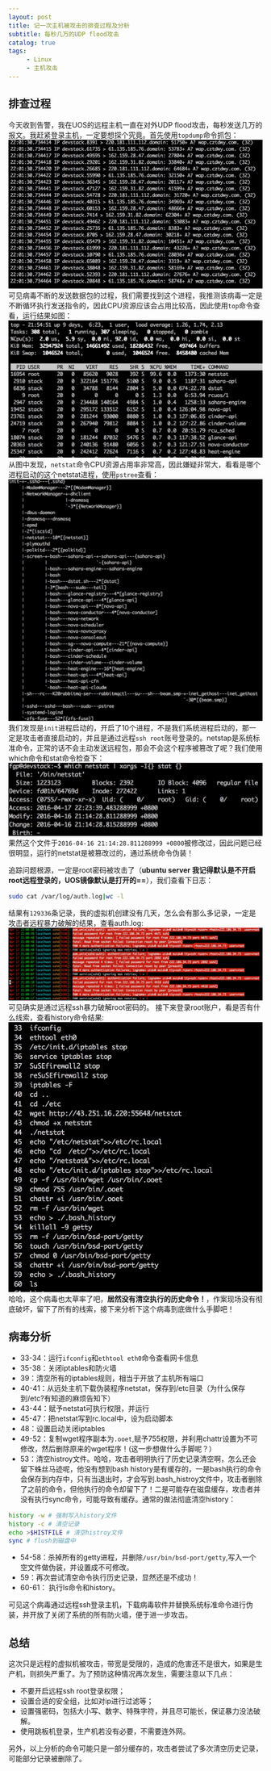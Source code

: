 ```yaml
---
layout: post
title: 记一次主机被攻击的排查过程及分析
subtitle: 每秒几万的UDP flood攻击
catalog: true
tags:
     - Linux
     - 主机攻击
---
```



## 排查过程

今天收到告警，我在UOS的远程主机一直在对外UDP flood攻击，每秒发送几万的报文。我赶紧登录主机，一定要想探个究竟。首先使用`topdump`命令抓包：
![tcpdump命令输出结果](/img/posts/记一次主机被攻击的排查过程/tcpdump.jpg)
可见病毒不断的发送数据包的过程，我们需要找到这个进程，我推测该病毒一定是不断循环执行发送指令的，因此CPU资源应该会占用比较高，因此使用`top`命令查看，运行结果如图：
![top命令输出结果](/img/posts/记一次主机被攻击的排查过程/top.jpg)
从图中发现，`netstat`命令CPU资源占用率非常高，因此嫌疑非常大，看看是哪个进程启动的这个netstat进程，使用`pstree`查看：
![pstree命令输出结果](/img/posts/记一次主机被攻击的排查过程/pstree.jpg)
我们发现是`init`进程启动的，开启了10个进程，不是我们系统进程启动的，那一定是攻击者直接启动的，并且是通过远程`ssh root`账号登录的。netstap是系统标准命令，正常的话不会主动发送远程包，那会不会这个程序被篡改了呢？我们使用which命令和stat命令检查下：
![stat命令输出结果](/img/posts/记一次主机被攻击的排查过程/stat.jpg)
果然这个文件于`2016-04-16 21:14:28.811288999 +0800`被修改过，因此问题已经很明显，运行的netstat是被篡改过的，通过系统命令伪装！

追踪问题根源，一定是root密码被攻击了（**ubuntu server 我记得默认是不开启root远程登录的，UOS镜像默认是打开的==**），我们查看下日志：

```bash
sudo cat /var/log/auth.log|wc -l
```
结果有`129336`条记录，我的虚拟机创建没有几天，怎么会有那么多记录，一定是攻击者远程暴力破解的结果，查看auth.log:
![auth.log部分内容](/img/posts/记一次主机被攻击的排查过程/auth_log.jpg)
可见确实是通过远程ssh暴力破解root密码的。
接下来登录root账户，看是否有什么线索，查看history命令结果:
![history输出结果](/img/posts/记一次主机被攻击的排查过程/history.jpg)
哈哈，这个病毒也太草率了吧，**居然没有清空执行的历史命令！**，作案现场没有彻底破坏，留下了所有的线索，接下来分析下这个病毒到底做什么手脚吧！

## 病毒分析

* 33-34：运行`ifconfig`和`ethtool eth0`命令查看网卡信息
* 35-38：关闭iptables和防火墙
* 39：清空所有的iptables规则，相当于开放了主机所有端口
* 40-41：从远处主机下载伪装程序netstat，保存到/etc目录（为什么保存到/etc?有知道的麻烦告知下）
* 43-44：赋予netstat可执行权限，并运行
* 45-47：把netstat写到rc.local中，设为启动脚本
* 48：设置启动关闭iptables
* 49-52：复制wget程序副本为`.ooet`,赋予755权限，并利用chattr设置为不可修改，然后删除原来的wget程序！(这一步想做什么手脚呢？）
* 53：清空histroy文件。哈哈，攻击者明明执行了历史记录清空啊，怎么还会留下蛛丝马迹呢，他没有想到bash history是有缓存的，一是bash执行的命令会保存到内存中，只有当退出时，才会写到.bash_histroy文件中，攻击者删除了之前的命令，但他执行的命令却留下了！二是可能存在磁盘缓存，攻击者并没有执行sync命令，可能导致有缓存。通常的做法彻底清空history：

```bash
history -w # 强制写入history文件
history -c # 清空记录
echo >$HISTFILE # 清空histroy文件
sync # flush到磁盘中
```
* 54-58：杀掉所有的getty进程，并删除`/usr/bin/bsd-port/getty`,写入一个空文件做伪装，并设置成不可修改。
* 59：再次尝试清空命令执行历史记录，显然还是不成功！
* 60-61： 执行ls命令和history。

可见这个病毒通过远程ssh登录主机，下载病毒软件并替换系统标准命令进行伪装，并开放了关闭了系统的所有防火墙，便于进一步攻击。

## 总结

这次只是远程的虚拟机被攻击，带宽是受限的，造成的危害还不是很大，如果是生产机，则损失严重了。为了预防这种情况再次发生，需要注意以下几点：

* 不要开启远程ssh root登录权限；
* 设置合适的安全组，比如对ip进行过滤等；
* 设置强密码，包括大小写、数字、特殊字符，并且尽可能长，保证暴力没法破解。
* 使用跳板机登录，生产机若没有必要，不需要连外网。

另外，以上分析的命令可能只是一部分缓存的，攻击者尝试了多次清空历史记录，可能部分记录被删除了。


